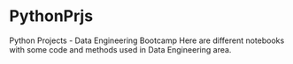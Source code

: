 # PythonPrjs
Python Projects - Data Engineering Bootcamp
Here are different notebooks with some code and methods used in Data Engineering area.
